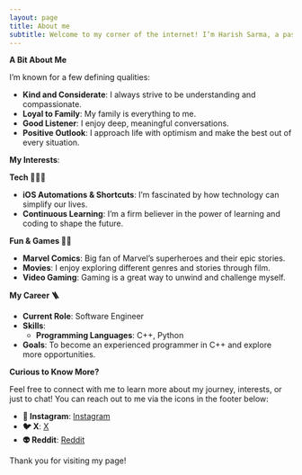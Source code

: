 ```yaml
---
layout: page
title: About me
subtitle: Welcome to my corner of the internet! I’m Harish Sarma, a passionate software engineer based in India.
---
```

<!-- <img style="display: block; margin: 0 auto;" alt="coding" width="498" src="assets/img/programmer.gif"> -->

**A Bit About Me**

I’m known for a few defining qualities:
- **Kind and Considerate**: I always strive to be understanding and compassionate.
- **Loyal to Family**: My family is everything to me.
- **Good Listener**: I enjoy deep, meaningful conversations.
- **Positive Outlook**: I approach life with optimism and make the best out of every situation.

**My Interests**:

**Tech 👨🏻‍💻**
- **iOS Automations & Shortcuts**: I’m fascinated by how technology can simplify our lives.
- **Continuous Learning**: I’m a firm believer in the power of learning and coding to shape the future.

**Fun & Games 🕺🏻**
- **Marvel Comics**: Big fan of Marvel’s superheroes and their epic stories.
- **Movies**: I enjoy exploring different genres and stories through film.
- **Video Gaming**: Gaming is a great way to unwind and challenge myself.

**My Career 🪜**

- **Current Role**: Software Engineer
- **Skills**:
  - **Programming Languages**: C++, Python
- **Goals**: To become an experienced programmer in C++ and explore more opportunities.

**Curious to Know More?**

Feel free to connect with me to learn more about my journey, interests, or just to chat! You can reach out to me via the icons in the footer below:

- **📸 Instagram**: [Instagram](https://instagram.com/i_am_harishsarma)
- **🐦 X**: [X](https://x.com/harishsarma_v)
- **👽 Reddit**: [Reddit](https://www.reddit.com/user/Relevant-Plantain615/)
<!-- - **📧 Gmail**: [harishsarma.v@gmail.com](mailto:harishsarma.v@gmail.com) -->

Thank you for visiting my page!